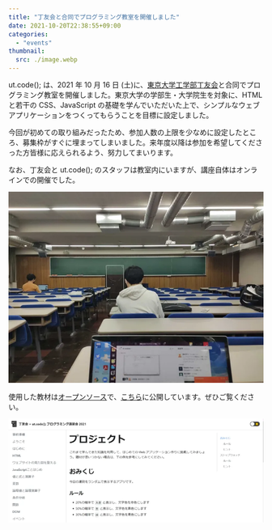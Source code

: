 ```yaml
---
title: "丁友会と合同でプログラミング教室を開催しました"
date: 2021-10-20T22:38:55+09:00
categories:
  - "events"
thumbnail:
  src: ./image.webp
---
```


ut.code(); は、2021 年 10 月 16 日 (土)に、[東京大学工学部丁友会](https://tuk.t.u-tokyo.ac.jp/)と合同でプログラミング教室を開催しました。東京大学の学部生・大学院生を対象に、HTML と若干の CSS、JavaScript の基礎を学んでいただいた上で、シンプルなウェブアプリケーションをつくってもらうことを目標に設定しました。

今回が初めての取り組みだったため、参加人数の上限を少なめに設定したところ、募集枠がすぐに埋まってしまいました。来年度以降は参加を希望してくださった方皆様に応えられるよう、努力してまいります。

なお、丁友会と ut.code(); のスタッフは教室内にいますが、講座自体はオンラインでの開催でした。

![活動の様子](./room.webp)

使用した教材は[オープンソース](https://github.com/ut-code/programming-workshop-with-tuk)で、[こちら](https://programming-workshop-with-tuk.utcode.net/)に公開しています。ぜひご覧ください。

![教材](./learning-material.webp)
